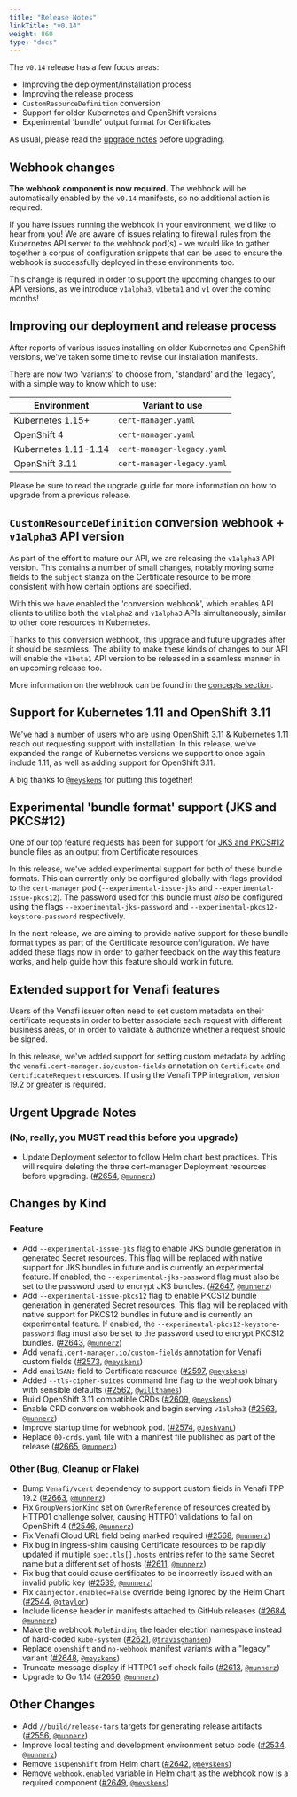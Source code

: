 ```yaml
---
title: "Release Notes"
linkTitle: "v0.14"
weight: 860
type: "docs"
---
```


The `v0.14` release has a few focus areas:

* Improving the deployment/installation process
* Improving the release process
* `CustomResourceDefinition` conversion
* Support for older Kubernetes and OpenShift versions
* Experimental 'bundle' output format for Certificates

As usual, please read the [upgrade notes](/docs/installation/upgrading/upgrading-0.13-0.14/) before upgrading.

## Webhook changes

**The webhook component is now required.**
The webhook will be automatically enabled by the `v0.14` manifests, so no additional action is required.

If you have issues running the webhook in your environment, we'd like to hear from you! We are aware of issues relating
to firewall rules from the Kubernetes API server to the webhook pod(s) - we would like to gather together a corpus of
configuration snippets that can be used to ensure the webhook is successfully deployed in these environments too.

This change is required in order to support the upcoming changes to our API versions, as we introduce `v1alpha3`,
`v1beta1` and `v1` over the coming months!

## Improving our deployment and release process

After reports of various issues installing on older Kubernetes and OpenShift versions, we've taken some time to revise
our installation manifests.

There are now two 'variants' to choose from, 'standard' and the 'legacy', with a simple way to know which to use:

| Environment          | Variant to use             |
| -------------------- | -------------------------- |
| Kubernetes 1.15+     | `cert-manager.yaml`        |
| OpenShift 4          | `cert-manager.yaml`        |
| Kubernetes 1.11-1.14 | `cert-manager-legacy.yaml` |
| OpenShift 3.11       | `cert-manager-legacy.yaml` |

Please be sure to read the upgrade guide for more information on how to upgrade from a previous release.

## `CustomResourceDefinition` conversion webhook + `v1alpha3` API version

As part of the effort to mature our API, we are releasing the `v1alpha3` API version. This contains a number of small
changes, notably moving some fields to the `subject` stanza on the Certificate resource to be more consistent with how
certain options are specified.

With this we have enabled the 'conversion webhook', which enables API clients to utilize both the `v1alpha2` and
`v1alpha3` APIs simultaneously, similar to other core resources in Kubernetes.

Thanks to this conversion webhook, this upgrade and future upgrades after it should be seamless. The ability to make
these kinds of changes to our API will enable the `v1beta1` API version to be released in a seamless manner in an
upcoming release too.

More information on the webhook can be found in the [concepts section](/docs/concepts/webhook/).

## Support for Kubernetes 1.11 and OpenShift 3.11

We've had a number of users who are using OpenShift 3.11 & Kubernetes 1.11 reach out requesting support with
installation. In this release, we've expanded the range of Kubernetes versions we support to once again include 1.11,
as well as adding support for OpenShift 3.11.

A big thanks to [`@meyskens`](https://github.com/meyskens) for putting this together!

## Experimental 'bundle format' support (JKS and PKCS#12)

One of our top feature requests has been for support for [JKS and PKCS#12](https://github.com/cert-manager/cert-manager/issues/586)
bundle files as an output from Certificate resources.

In this release, we've added experimental support for both of these bundle formats. This can currently only be
configured globally with flags provided to the `cert-manager` pod (`--experimental-issue-jks` and
`--experimental-issue-pkcs12`). The password used for this bundle must _also_ be configured using the flags
`--experimental-jks-password` and `--experimental-pkcs12-keystore-password` respectively.

In the next release, we are aiming to provide native support for these bundle format types as part of the Certificate
resource configuration. We have added these flags now in order to gather feedback on the way this feature works, and
help guide how this feature should work in future.

## Extended support for Venafi features

Users of the Venafi issuer often need to set custom metadata on their certificate requests in order to better associate
each request with different business areas, or in order to validate & authorize whether a request should be signed.

In this release, we've added support for setting custom metadata by adding the `venafi.cert-manager.io/custom-fields`
annotation on `Certificate` and `CertificateRequest` resources. If using the Venafi TPP integration, version 19.2 or
greater is required.

## Urgent Upgrade Notes

### (No, really, you MUST read this before you upgrade)

- Update Deployment selector to follow Helm chart best practices. This will require deleting the three cert-manager Deployment resources before upgrading. ([#2654](https://github.com/cert-manager/cert-manager/pull/2654), [`@munnerz`](https://github.com/munnerz))

## Changes by Kind

### Feature

- Add `--experimental-issue-jks` flag to enable JKS bundle generation in generated Secret resources. This flag will be replaced with native support for JKS bundles in future and is currently an experimental feature. If enabled, the `--experimental-jks-password` flag must also be set to the password used to encrypt JKS bundles. ([#2647](https://github.com/cert-manager/cert-manager/pull/2647), [`@munnerz`](https://github.com/munnerz))
- Add `--experimental-issue-pkcs12` flag to enable PKCS12 bundle generation in generated Secret resources. This flag will be replaced with native support for PKCS12 bundles in future and is currently an experimental feature. If enabled, the `--experimental-pkcs12-keystore-password` flag must also be set to the password used to encrypt PKCS12 bundles. ([#2643](https://github.com/cert-manager/cert-manager/pull/2643), [`@munnerz`](https://github.com/munnerz))
- Add `venafi.cert-manager.io/custom-fields` annotation for Venafi custom fields ([#2573](https://github.com/cert-manager/cert-manager/pull/2573), [`@meyskens`](https://github.com/meyskens))
- Add `emailSANs` field to Certificate resource ([#2597](https://github.com/cert-manager/cert-manager/pull/2597), [`@meyskens`](https://github.com/meyskens))
- Added `--tls-cipher-suites` command line flag to the webhook binary with sensible defaults ([#2562](https://github.com/cert-manager/cert-manager/pull/2562), [`@willthames`](https://github.com/willthames))
- Build OpenShift 3.11 compatible CRDs ([#2609](https://github.com/cert-manager/cert-manager/pull/2609), [`@meyskens`](https://github.com/meyskens))
- Enable CRD conversion webhook and begin serving `v1alpha3` ([#2563](https://github.com/cert-manager/cert-manager/pull/2563), [`@munnerz`](https://github.com/munnerz))
- Improve startup time for webhook pod. ([#2574](https://github.com/cert-manager/cert-manager/pull/2574), [`@JoshVanL`](https://github.com/JoshVanL))
- Replace `00-crds.yaml` file with a manifest file published as part of the release ([#2665](https://github.com/cert-manager/cert-manager/pull/2665), [`@munnerz`](https://github.com/munnerz))

### Other (Bug, Cleanup or Flake)

- Bump `Venafi/vcert` dependency to support custom fields in Venafi TPP 19.2 ([#2663](https://github.com/cert-manager/cert-manager/pull/2663), [`@munnerz`](https://github.com/munnerz))
- Fix `GroupVersionKind` set on `OwnerReference` of resources created by HTTP01 challenge solver, causing HTTP01 validations to fail on OpenShift 4 ([#2546](https://github.com/cert-manager/cert-manager/pull/2546), [`@munnerz`](https://github.com/munnerz))
- Fix Venafi Cloud URL field being marked required ([#2568](https://github.com/cert-manager/cert-manager/pull/2568), [`@munnerz`](https://github.com/munnerz))
- Fix bug in ingress-shim causing Certificate resources to be rapidly updated if multiple `spec.tls[].hosts` entries refer to the same Secret name but a different set of hosts ([#2611](https://github.com/cert-manager/cert-manager/pull/2611), [`@munnerz`](https://github.com/munnerz))
- Fix bug that could cause certificates to be incorrectly issued with an invalid public key ([#2539](https://github.com/cert-manager/cert-manager/pull/2539), [`@munnerz`](https://github.com/munnerz))
- Fix `cainjector.enabled=False` override being ignored by the Helm Chart ([#2544](https://github.com/cert-manager/cert-manager/pull/2544), [`@gtaylor`](https://github.com/gtaylor))
- Include license header in manifests attached to GitHub releases ([#2684](https://github.com/cert-manager/cert-manager/pull/2684), [`@munnerz`](https://github.com/munnerz))
- Make the webhook `RoleBinding` the leader election namespace instead of hard-coded `kube-system` ([#2621](https://github.com/cert-manager/cert-manager/pull/2621), [`@travisghansen`](https://github.com/travisghansen))
- Replace `openshift` and `no-webhook` manifest variants with a "legacy" variant ([#2648](https://github.com/cert-manager/cert-manager/pull/2648), [`@meyskens`](https://github.com/meyskens))
- Truncate message display if HTTP01 self check fails ([#2613](https://github.com/cert-manager/cert-manager/pull/2613), [`@munnerz`](https://github.com/munnerz))
- Upgrade to Go 1.14 ([#2656](https://github.com/cert-manager/cert-manager/pull/2656), [`@munnerz`](https://github.com/munnerz))

## Other Changes

- Add `//build/release-tars` targets for generating release artifacts ([#2556](https://github.com/cert-manager/cert-manager/pull/2556), [`@munnerz`](https://github.com/munnerz))
- Improve local testing and development environment setup code ([#2534](https://github.com/cert-manager/cert-manager/pull/2534), [`@munnerz`](https://github.com/munnerz))
- Remove `isOpenShift` from Helm chart ([#2642](https://github.com/cert-manager/cert-manager/pull/2642), [`@meyskens`](https://github.com/meyskens))
- Remove `webhook.enabled` variable in Helm chart as the webhook now is a required component ([#2649](https://github.com/cert-manager/cert-manager/pull/2649), [`@meyskens`](https://github.com/meyskens))